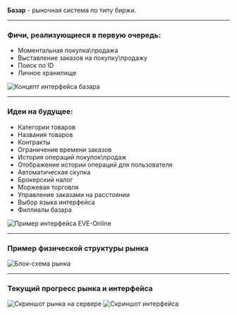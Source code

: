**Базар** - рыночная система по типу биржи.

***

### Фичи, реализующиеся в первую очередь:
* Моментальная покупка\продажа
* Выставление заказов на покупку\продажу
* Поиск по ID
* Личное хранилище

![Концепт интерфейса базара](http://i.imgur.com/ZQtS48m.png)

***

### Идеи на будущее:
* Категории товаров
* Названия товаров
* Контракты
* Ограничение времени заказов
* История операций покупок\продаж
* Отображение истории операций для пользователя
* Автоматическая скупка
* Брокерский налог
* Моржевая торговля
* Управление заказами на расстоянии
* Выбор языка интерфейса
* Филлиалы базара

![Пример интерфейса EVE-Online](http://media-titanium.cursecdn.com/attachments/53/450/market2.jpg)

***
### Пример физической структуры рынка
![Блок-схема рынка](http://i.imgur.com/vQeWL6h.png)


***
### Текущий прогресс рынка и интерфейса

![Скриншот рынка на сервере](http://i.imgur.com/xFvEDmK.jpg)
![Скриншот интерфейса](http://i.imgur.com/rLrfIwU.png)

